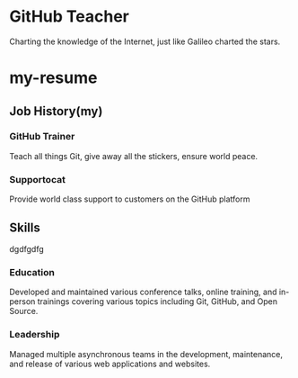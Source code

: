 # GitHub Teacher

Charting the knowledge of the Internet, just like Galileo charted the stars.

# my-resume
## Job History(my)


### GitHub Trainer

Teach all things Git, give away all the stickers, ensure world peace.

### Supportocat

Provide world class support to customers on the GitHub platform

## Skills
dgdfgdfg

### Education

Developed and maintained various conference talks, online training, and in-person trainings covering various topics including Git, GitHub, and Open Source.

### Leadership

Managed multiple asynchronous teams in the development, maintenance, and release of various web applications and websites.
